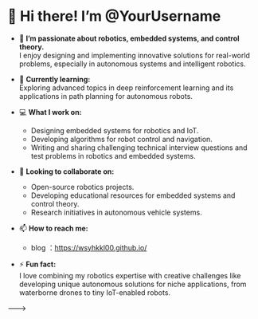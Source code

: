 # 👋 Hi there! I’m @YourUsername

- 🤖 **I’m passionate about robotics, embedded systems, and control theory.**  
  I enjoy designing and implementing innovative solutions for real-world problems, especially in autonomous systems and intelligent robotics.

- 🌱 **Currently learning:**  
  Exploring advanced topics in deep reinforcement learning and its applications in path planning for autonomous robots.

- 💻 **What I work on:**  
  - Designing embedded systems for robotics and IoT.  
  - Developing algorithms for robot control and navigation.  
  - Writing and sharing challenging technical interview questions and test problems in robotics and embedded systems.

- 💞️ **Looking to collaborate on:**  
  - Open-source robotics projects.  
  - Developing educational resources for embedded systems and control theory.  
  - Research initiatives in autonomous vehicle systems.

- 📫 **How to reach me:**  
  - blog ：https://wsyhkkl00.github.io/

- ⚡ **Fun fact:**  
  I love combining my robotics expertise with creative challenges like developing unique autonomous solutions for niche applications, from waterborne drones to tiny IoT-enabled robots.

<!---
YourUsername/YourUsername is a ✨ special ✨ repository because its `README.md` (this file) appears on your GitHub profile.
You can click the Preview link to take a look at your changes.
--->

--->
